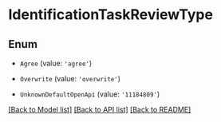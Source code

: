 # IdentificationTaskReviewType


## Enum

* `Agree` (value: `'agree'`)

* `Overwrite` (value: `'overwrite'`)

* `UnknownDefaultOpenApi` (value: `'11184809'`)

[[Back to Model list]](../README.md#documentation-for-models) [[Back to API list]](../README.md#documentation-for-api-endpoints) [[Back to README]](../README.md)

